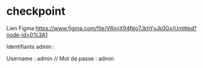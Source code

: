 # checkpoint
Lien Figma
https://www.figma.com/file/V6jojX94Njo7JkhYvJk0Gx/Untitled?node-id=0%3A1

Identifiants admin :

Username :  admin // Mot de passe : admin
